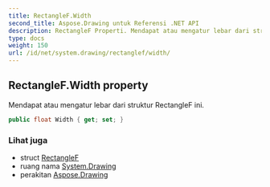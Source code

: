 ```yaml
---
title: RectangleF.Width
second_title: Aspose.Drawing untuk Referensi .NET API
description: RectangleF Properti. Mendapat atau mengatur lebar dari struktur RectangleF ini.
type: docs
weight: 150
url: /id/net/system.drawing/rectanglef/width/
---
```

## RectangleF.Width property

Mendapat atau mengatur lebar dari struktur RectangleF ini.

```csharp
public float Width { get; set; }
```

### Lihat juga

* struct [RectangleF](../)
* ruang nama [System.Drawing](../../rectanglef/)
* perakitan [Aspose.Drawing](../../../)


